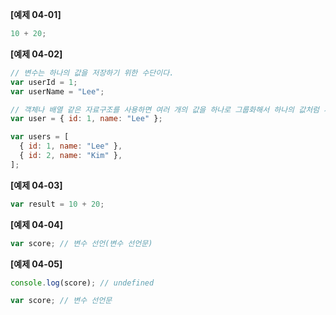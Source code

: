 **[예제 04-01]**

```js
10 + 20;
```

**[예제 04-02]**

```js
// 변수는 하나의 값을 저장하기 위한 수단이다.
var userId = 1;
var userName = "Lee";

// 객체나 배열 같은 자료구조를 사용하면 여러 개의 값을 하나로 그룹화해서 하나의 값처럼 사용할 수 있다.
var user = { id: 1, name: "Lee" };

var users = [
  { id: 1, name: "Lee" },
  { id: 2, name: "Kim" },
];
```

**[예제 04-03]**

```js
var result = 10 + 20;
```

**[예제 04-04]**

```js
var score; // 변수 선언(변수 선언문)
```

**[예제 04-05]**

```js
console.log(score); // undefined

var score; // 변수 선언문
```

